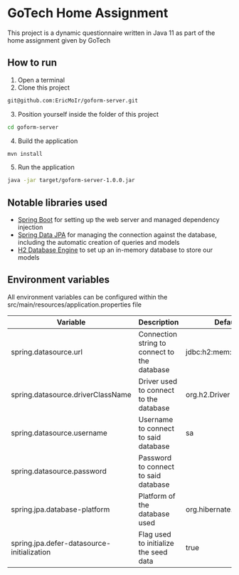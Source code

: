 # GoTech Home Assignment

This project is a dynamic questionnaire written in Java 11 as part of the home assignment given by GoTech

## How to run

1. Open a terminal
2. Clone this project

```sh
git@github.com:EricMoIr/goform-server.git
```

3. Position yourself inside the folder of this project

```sh
cd goform-server
```

4. Build the application

```sh
mvn install
```

5. Run the application

```sh
java -jar target/goform-server-1.0.0.jar
```

## Notable libraries used

- [Spring Boot](https://spring.io/guides/gs/spring-boot/) for setting up the web server and managed dependency injection
- [Spring Data JPA](https://spring.io/projects/spring-data-jpa) for managing the connection against the database, including the automatic creation of queries and models
- [H2 Database Engine](https://www.h2database.com/html/main.html) to set up an in-memory database to store our models

## Environment variables

All environment variables can be configured within the src/main/resources/application.properties file

| Variable                                   | Description                                  | Default Value                   |
| ------------------------------------------ | -------------------------------------------- | ------------------------------- |
| spring.datasource.url                      | Connection string to connect to the database | jdbc:h2:mem:goform              |
| spring.datasource.driverClassName          | Driver used to connect to the database       | org.h2.Driver                   |
| spring.datasource.username                 | Username to connect to said database         | sa                              |
| spring.datasource.password                 | Password to connect to said database         |                                 |
| spring.jpa.database-platform               | Platform of the database used                | org.hibernate.dialect.H2Dialect |
| spring.jpa.defer-datasource-initialization | Flag used to initialize the seed data        | true                            |

